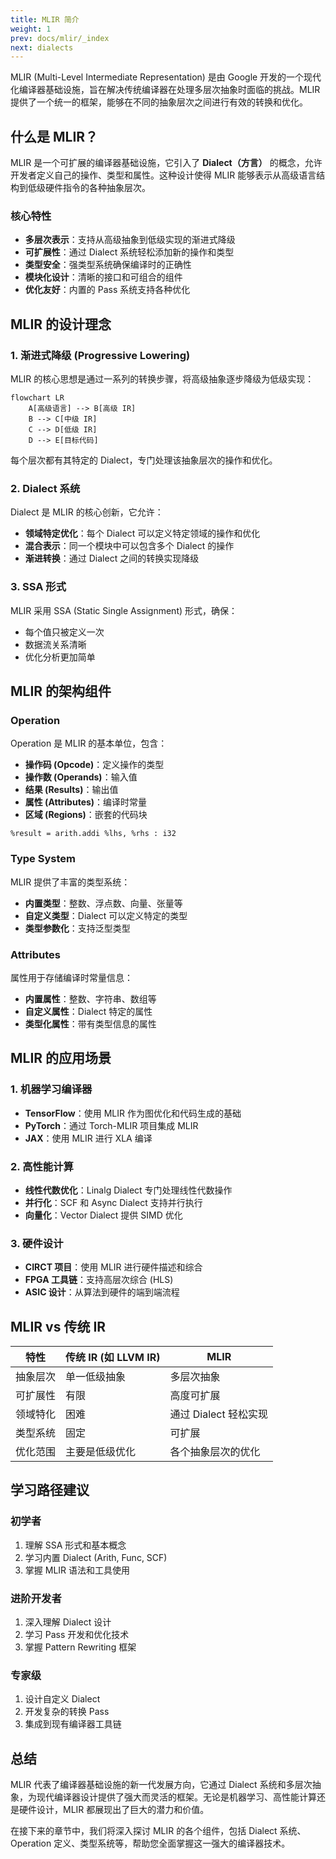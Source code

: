 ```yaml
---
title: MLIR 简介
weight: 1
prev: docs/mlir/_index
next: dialects
---
```


MLIR (Multi-Level Intermediate Representation) 是由 Google 开发的一个现代化编译器基础设施，旨在解决传统编译器在处理多层次抽象时面临的挑战。MLIR 提供了一个统一的框架，能够在不同的抽象层次之间进行有效的转换和优化。

## 什么是 MLIR？

MLIR 是一个可扩展的编译器基础设施，它引入了 **Dialect（方言）** 的概念，允许开发者定义自己的操作、类型和属性。这种设计使得 MLIR 能够表示从高级语言结构到低级硬件指令的各种抽象层次。

### 核心特性

- **多层次表示**：支持从高级抽象到低级实现的渐进式降级
- **可扩展性**：通过 Dialect 系统轻松添加新的操作和类型
- **类型安全**：强类型系统确保编译时的正确性
- **模块化设计**：清晰的接口和可组合的组件
- **优化友好**：内置的 Pass 系统支持各种优化

## MLIR 的设计理念

### 1. 渐进式降级 (Progressive Lowering)

MLIR 的核心思想是通过一系列的转换步骤，将高级抽象逐步降级为低级实现：

```mermaid
flowchart LR
    A[高级语言] --> B[高级 IR]
    B --> C[中级 IR]
    C --> D[低级 IR]
    D --> E[目标代码]
```

每个层次都有其特定的 Dialect，专门处理该抽象层次的操作和优化。

### 2. Dialect 系统

Dialect 是 MLIR 的核心创新，它允许：

- **领域特定优化**：每个 Dialect 可以定义特定领域的操作和优化
- **混合表示**：同一个模块中可以包含多个 Dialect 的操作
- **渐进转换**：通过 Dialect 之间的转换实现降级

### 3. SSA 形式

MLIR 采用 SSA (Static Single Assignment) 形式，确保：
- 每个值只被定义一次
- 数据流关系清晰
- 优化分析更加简单

## MLIR 的架构组件

### Operation

Operation 是 MLIR 的基本单位，包含：
- **操作码 (Opcode)**：定义操作的类型
- **操作数 (Operands)**：输入值
- **结果 (Results)**：输出值
- **属性 (Attributes)**：编译时常量
- **区域 (Regions)**：嵌套的代码块

```mlir
%result = arith.addi %lhs, %rhs : i32
```

### Type System

MLIR 提供了丰富的类型系统：
- **内置类型**：整数、浮点数、向量、张量等
- **自定义类型**：Dialect 可以定义特定的类型
- **类型参数化**：支持泛型类型

### Attributes

属性用于存储编译时常量信息：
- **内置属性**：整数、字符串、数组等
- **自定义属性**：Dialect 特定的属性
- **类型化属性**：带有类型信息的属性

## MLIR 的应用场景

### 1. 机器学习编译器

- **TensorFlow**：使用 MLIR 作为图优化和代码生成的基础
- **PyTorch**：通过 Torch-MLIR 项目集成 MLIR
- **JAX**：使用 MLIR 进行 XLA 编译

### 2. 高性能计算

- **线性代数优化**：Linalg Dialect 专门处理线性代数操作
- **并行化**：SCF 和 Async Dialect 支持并行执行
- **向量化**：Vector Dialect 提供 SIMD 优化

### 3. 硬件设计

- **CIRCT 项目**：使用 MLIR 进行硬件描述和综合
- **FPGA 工具链**：支持高层次综合 (HLS)
- **ASIC 设计**：从算法到硬件的端到端流程

## MLIR vs 传统 IR

| 特性 | 传统 IR (如 LLVM IR) | MLIR |
|------|---------------------|------|
| 抽象层次 | 单一低级抽象 | 多层次抽象 |
| 可扩展性 | 有限 | 高度可扩展 |
| 领域特化 | 困难 | 通过 Dialect 轻松实现 |
| 类型系统 | 固定 | 可扩展 |
| 优化范围 | 主要是低级优化 | 各个抽象层次的优化 |

## 学习路径建议

### 初学者
1. 理解 SSA 形式和基本概念
2. 学习内置 Dialect (Arith, Func, SCF)
3. 掌握 MLIR 语法和工具使用

### 进阶开发者
1. 深入理解 Dialect 设计
2. 学习 Pass 开发和优化技术
3. 掌握 Pattern Rewriting 框架

### 专家级
1. 设计自定义 Dialect
2. 开发复杂的转换 Pass
3. 集成到现有编译器工具链

## 总结

MLIR 代表了编译器基础设施的新一代发展方向，它通过 Dialect 系统和多层次抽象，为现代编译器设计提供了强大而灵活的框架。无论是机器学习、高性能计算还是硬件设计，MLIR 都展现出了巨大的潜力和价值。

在接下来的章节中，我们将深入探讨 MLIR 的各个组件，包括 Dialect 系统、Operation 定义、类型系统等，帮助您全面掌握这一强大的编译器技术。
